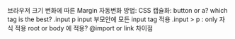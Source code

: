 브라우저 크기 변화에 따른 Margin 자동변화 방법: 
CSS 캡슐화: 
button or a? which tag is the best?
.input p  input 부모안에 모든 input tag 적용
.input > p : only 자식 적용
root or body 에 적용?
@import or link 차이점
